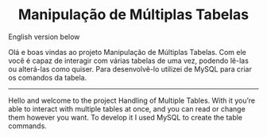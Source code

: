 <h1 align="center"> Manipulação de Múltiplas Tabelas </h1>

English version below

Olá e boas vindas ao projeto Manipulação de Múltiplas Tabelas.
Com ele você é capaz de interagir com várias tabelas de uma vez, podendo lê-las ou alterá-las como quiser.
Para desenvolvê-lo utilizei de MySQL para criar os comandos da tabela.

________________________________________________________________________________

Hello and welcome to the project Handling of Multiple Tables.
With it you’re able to interact with multiple tables at once, and you can read or change them however you want.
To develop it I used MySQL to create the table commands.
